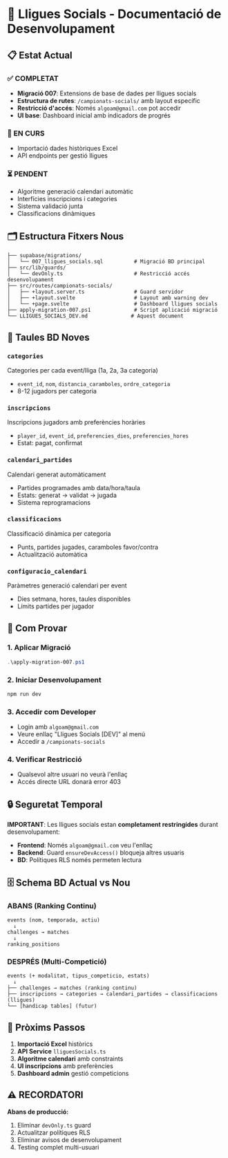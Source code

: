 # 🚧 Lligues Socials - Documentació de Desenvolupament

## 📋 Estat Actual

### ✅ COMPLETAT
- **Migració 007**: Extensions de base de dades per lligues socials
- **Estructura de rutes**: `/campionats-socials/` amb layout específic
- **Restricció d'accés**: Només `algoam@gmail.com` pot accedir
- **UI base**: Dashboard inicial amb indicadors de progrés

### 🔄 EN CURS
- Importació dades històriques Excel
- API endpoints per gestió lligues

### ⏳ PENDENT
- Algoritme generació calendari automàtic
- Interfícies inscripcions i categories
- Sistema validació junta
- Classificacions dinàmiques

## 🗂️ Estructura Fitxers Nous

```
├── supabase/migrations/
│   └── 007_lligues_socials.sql          # Migració BD principal
├── src/lib/guards/
│   └── devOnly.ts                       # Restricció accés desenvolupament
├── src/routes/campionats-socials/
│   ├── +layout.server.ts                # Guard servidor
│   ├── +layout.svelte                   # Layout amb warning dev
│   └── +page.svelte                     # Dashboard lligues socials
├── apply-migration-007.ps1              # Script aplicació migració
└── LLIGUES_SOCIALS_DEV.md              # Aquest document
```

## 🔧 Taules BD Noves

### `categories`
Categories per cada event/lliga (1a, 2a, 3a categoria)
- `event_id`, `nom`, `distancia_caramboles`, `ordre_categoria`
- 8-12 jugadors per categoria

### `inscripcions`
Inscripcions jugadors amb preferències horàries
- `player_id`, `event_id`, `preferencies_dies`, `preferencies_hores`
- Estat: pagat, confirmat

### `calendari_partides`
Calendari generat automàticament
- Partides programades amb data/hora/taula
- Estats: generat → validat → jugada
- Sistema reprogramacions

### `classificacions`
Classificació dinàmica per categoria
- Punts, partides jugades, caramboles favor/contra
- Actualització automàtica

### `configuracio_calendari`
Paràmetres generació calendari per event
- Dies setmana, hores, taules disponibles
- Límits partides per jugador

## 🚀 Com Provar

### 1. Aplicar Migració
```powershell
.\apply-migration-007.ps1
```

### 2. Iniciar Desenvolupament
```bash
npm run dev
```

### 3. Accedir com Developer
- Login amb `algoam@gmail.com`
- Veure enllaç "Lligues Socials [DEV]" al menú
- Accedir a `/campionats-socials`

### 4. Verificar Restricció
- Qualsevol altre usuari no veurà l'enllaç
- Accés directe URL donarà error 403

## 🔒 Seguretat Temporal

**IMPORTANT**: Les lligues socials estan **completament restringides** durant desenvolupament:

- **Frontend**: Només `algoam@gmail.com` veu l'enllaç
- **Backend**: Guard `ensureDevAccess()` bloqueja altres usuaris
- **BD**: Polítiques RLS només permeten lectura

## 🗄️ Schema BD Actual vs Nou

### ABANS (Ranking Continu)
```
events (nom, temporada, actiu)
  ↓
challenges → matches
  ↓
ranking_positions
```

### DESPRÉS (Multi-Competició)
```
events (+ modalitat, tipus_competicio, estats)
  ↓
├── challenges → matches (ranking continu)
├── inscripcions → categories → calendari_partides → classificacions (lligues)
└── [handicap tables] (futur)
```

## 🔄 Pròxims Passos

1. **Importació Excel** històrics
2. **API Service** `lliguesSocials.ts`
3. **Algoritme calendari** amb constraints
4. **UI inscripcions** amb preferències
5. **Dashboard admin** gestió competicions

## ⚠️ RECORDATORI

**Abans de producció:**
1. Eliminar `devOnly.ts` guard
2. Actualitzar polítiques RLS
3. Eliminar avisos de desenvolupament
4. Testing complet multi-usuari